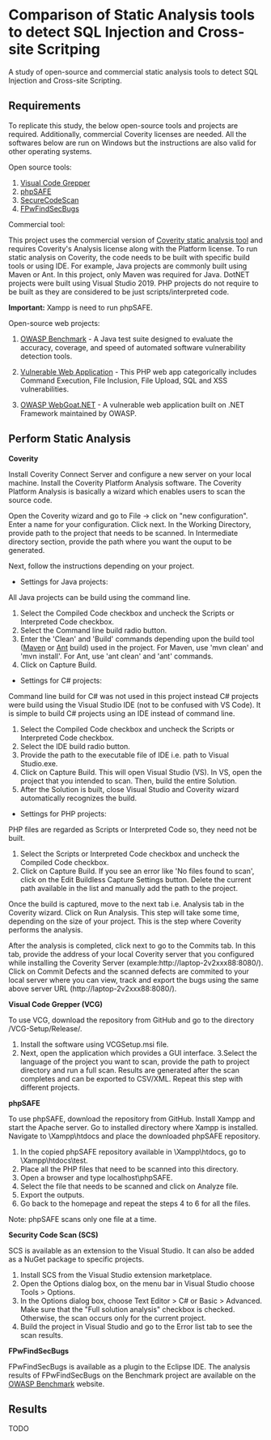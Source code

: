 # Comparison of Static Analysis tools to detect SQL Injection and Cross-site Scritping
A study of open-source and commercial static analysis tools to detect SQL Injection and Cross-site Scripting.
 
## Requirements
To replicate this study, the below open-source tools and projects are required. Additionally, commercial Coverity licenses are needed. All the softwares below are run on Windows but the instructions are also valid for other operating systems. 

Open source tools:

1. [Visual Code Grepper](https://github.com/nccgroup/VCG)
2. [phpSAFE](https://github.com/JoseCarlosFonseca/phpSAFE)
3. [SecureCodeScan](https://security-code-scan.github.io/)
4. [FPwFindSecBugs](https://github.com/find-sec-bugs/find-sec-bugs)

Commercial tool:

This project uses the commercial version of [Coverity static analysis tool](https://community.synopsys.com/s/getting-started-with-synopsys#GSCoverity) and requires Coverity's Analysis license along with the Platform license. To run static analysis on Coverity, the code needs to be built with specific build tools or using IDE. For example, Java projects are commonly built using Maven or Ant. In this project, only Maven was required for Java. DotNET projects were built using Visual Studio 2019. PHP projects do not require to be built as they are considered to be just scripts/interpreted code. 

**Important:** Xampp is need to run phpSAFE.

Open-source web projects:

1. [OWASP Benchmark](https://github.com/OWASP/Benchmark) - A Java test suite designed to evaluate the accuracy, coverage, and speed of automated software vulnerability detection tools. 

2. [Vulnerable Web Application](https://github.com/OWASP/Vulnerable-Web-Application) - This PHP web app categorically includes Command Execution, File Inclusion, File Upload, SQL and XSS vulnerabilities.

3. [OWASP WebGoat.NET](https://github.com/OWASP/WebGoat.NET) - A vulnerable web application built on .NET Framework maintained by OWASP.


## Perform Static Analysis

**Coverity**

Install Coverity Connect Server and configure a new server on your local machine. Install the Coverity Platform Analysis software. The Coverity Platform Analysis is basically a wizard which enables users to scan the source code.

Open the Coverity wizard and go to File -> click on "new configuration". Enter a name for your configuration. Click next. In the Working Directory, provide path to the project that needs to be scanned. In Intermediate directory section, provide the path where you want the ouput to be generated. 

Next, follow the instructions depending on your project.

* Settings for Java projects:

All Java projects can be build using the command line.
1. Select the Compiled Code checkbox and uncheck the Scripts or Interpreted Code checkbox.
2. Select the Command line build radio button.
3. Enter the 'Clean' and 'Build' commands depending upon the build tool ([Maven](https://maven.apache.org/install.html) or [Ant](https://ant.apache.org/manual/install.html) build) used in the project. For Maven, use 'mvn clean' and 'mvn install'. For Ant, use 'ant clean' and 'ant' commands.
4. Click on Capture Build.

* Settings for C# projects:

Command line build for C# was not used in this project instead C# projects were build using the Visual Studio IDE (not to be confused with VS Code). It is simple to build C# projects using an IDE instead of command line. 
1. Select the Compiled Code checkbox and uncheck the Scripts or Interpreted Code checkbox.
2. Select the IDE build radio button.
3. Provide the path to the executable file of IDE i.e. path to Visual Studio.exe.
4. Click on Capture Build. This will open Visual Studio (VS). In VS, open the project that you intended to scan. Then, build the entire Solution. 
5. After the Solution is built, close Visual Studio and Coverity wizard automatically recognizes the build. 

* Settings for PHP projects:

PHP files are regarded as Scripts or Interpreted Code so, they need not be built.
1. Select the Scripts or Interpreted Code checkbox and uncheck the Compiled Code checkbox.
2. Click on Capture Build. If you see an error like 'No files found to scan', click on the Edit Buildless Capture Settings button. Delete the current path available in the list and manually add the path to the project. 

Once the build is captured, move to the next tab i.e. Analysis tab in the Coverity wizard. Click on Run Analysis. This step will take some time, depending on the size of your project. This is the step where Coverity performs the analysis. 

After the analysis is completed, click next to go to the Commits tab. In this tab, provide the address of your local Coverity server that you configured while installing the Coverity Server (example:http://laptop-2v2xxx88:8080/). Click on Commit Defects and the scanned defects are commited to your local server where you can view, track and export the bugs using the same above server URL (http://laptop-2v2xxx88:8080/).
         
**Visual Code Grepper (VCG)**

To use VCG, download the repository from GitHub and go to the directory /VCG-Setup/Release/. 

1. Install the software using VCGSetup.msi file. 
2. Next, open the application which provides a GUI interface. 
3.Select the language of the project you want to scan, provide the path to project directory and run a full scan. Results are generated after the scan completes and can be exported to CSV/XML. Repeat this step with different projects. 

**phpSAFE**

To use phpSAFE, download the repository from GitHub. Install Xampp and start the Apache server. Go to installed directory where Xampp is installed. Navigate to \Xampp\htdocs and place the downloaded phpSAFE repository.  

1. In the copied phpSAFE repository available in \Xampp\htdocs, go to \Xampp\htdocs\test.
2. Place all the PHP files that need to be scanned into this directory.
3. Open a browser and type localhost\phpSAFE. 
4. Select the file that needs to be scanned and click on Analyze file.
5. Export the outputs.
6. Go back to the homepage and repeat the steps 4 to 6 for all the files.

Note: phpSAFE scans only one file at a time.

**Security Code Scan (SCS)**

SCS is available as an extension to the Visual Studio. It can also be added as a NuGet package to specific projects. 

1. Install SCS from the Visual Studio extension marketplace.
2. Open the Options dialog box, on the menu bar in Visual Studio choose Tools > Options. 
3. In the Options dialog box, choose Text Editor > C# or Basic > Advanced. Make sure that the "Full solution analysis" checkbox is checked. Otherwise, the scan occurs only for the current project.
4. Build the project in Visual Studio and go to the Error list tab to see the scan results.

**FPwFindSecBugs**

FPwFindSecBugs is available as a plugin to the Eclipse IDE. The analysis results of FPwFindSecBugs on the Benchmark project are available on the [OWASP Benchmark](https://owasp.org/www-project-benchmark/) website.


## Results
TODO
